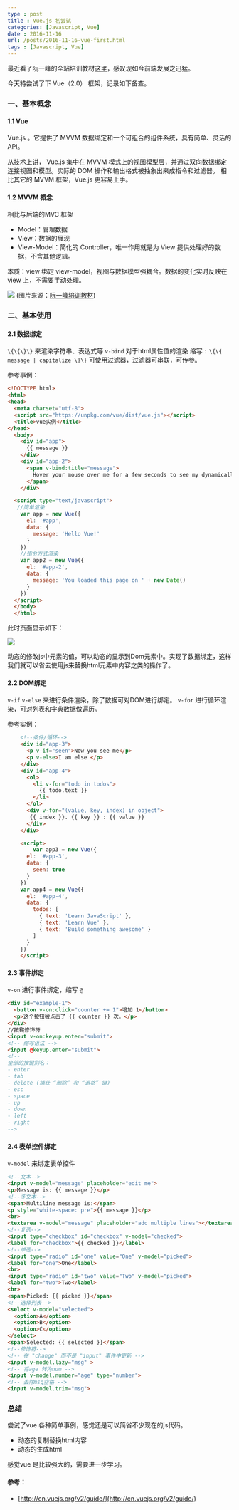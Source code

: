 ```yaml
---
type : post
title : Vue.js 初尝试
categories: [Javascript, Vue] 
date : 2016-11-16 
url: /posts/2016-11-16-vue-first.html 
tags : [Javascript, Vue] 
---
```


最近看了阮一峰的全站培训教材[这里](https://github.com/ruanyf/jstraining)，感叹现如今前端发展之迅猛。

今天特尝试了下 Vue（2.0） 框架，记录如下备查。

<!-- more -->
### 一、基本概念

#### 1.1 Vue

Vue.js 。它提供了 MVVM 数据绑定和一个可组合的组件系统，具有简单、灵活的 API。

从技术上讲， Vue.js 集中在 MVVM 模式上的视图模型层，并通过双向数据绑定连接视图和模型。实际的 DOM 操作和输出格式被抽象出来成指令和过滤器。
相比其它的 MVVM 框架，Vue.js 更容易上手。

#### 1.2 MVVM 概念

相比与后端的MVC 框架
- Model：管理数据
- View：数据的展现
- View-Model：简化的 Controller，唯一作用就是为 View 提供处理好的数据，不含其他逻辑。

本质：view 绑定 view-model，视图与数据模型强耦合。数据的变化实时反映在 view 上，不需要手动处理。

![](/static/imgs/mvvm.png)
(图片来源：[阮一峰培训教材](https://github.com/ruanyf/jstraining/blob/master/docs/images/mvvm.png))

### 二、基本使用

#### 2.1 数据绑定 

``\{\{\}\}`` 来渲染字符串、表达式等
``v-bind`` 对于html属性值的渲染 缩写 `:`
``\{\{ message | capitalize \}\}`` 可使用过滤器，过滤器可串联，可传参。

参考事例：
```html 
<!DOCTYPE html>
<html>
<head>
  <meta charset="utf-8">
  <script src="https://unpkg.com/vue/dist/vue.js"></script>
  <title>vue实例</title>
</head>
  <body>
    <div id="app">
      {{ message }}
    </div>
    <div id="app-2">
      <span v-bind:title="message">
        Hover your mouse over me for a few seconds to see my dynamically bound title!
      </span>
    </div>

  <script type="text/javascript">
   //简单渲染
    var app = new Vue({
      el: '#app',
      data: {
        message: 'Hello Vue!'
      }
    })
    //指令方式渲染
    var app2 = new Vue({
      el: '#app-2',
      data: {
        message: 'You loaded this page on ' + new Date()
      }
    })
  </script>
  </body>
  </html>

```

此时页面显示如下：

![](/static/imgs/sjbd.png)

动态的修改js中元素的值，可以动态的显示到Dom元素中。实现了数据绑定，这样我们就可以省去使用js来替换html元素中内容之类的操作了。

#### 2.2 DOM绑定

`v-if` `v-else` 来进行条件渲染，除了数据可对DOM进行绑定。
`v-for` 进行循环渲染，可对列表和字典数据做遍历。

参考实例：
```html
    <!--条件/循环-->
    <div id="app-3">
      <p v-if="seen">Now you see me</p>
      <p v-else>I am else </p>
    </div>
    <div id="app-4">
      <ol>
        <li v-for="todo in todos">
          {{ todo.text }}
        </li>
      </ol>
      <div v-for="(value, key, index) in object">
       {{ index }}. {{ key }} : {{ value }}
      </div>
    </div>

    <script>
        var app3 = new Vue({
      el: '#app-3',
      data: {
        seen: true
      }
    })
    var app4 = new Vue({
      el: '#app-4',
      data: {
        todos: [
          { text: 'Learn JavaScript' },
          { text: 'Learn Vue' },
          { text: 'Build something awesome' }
        ]
      }
    })
    </script>
```
#### 2.3 事件绑定

`v-on` 进行事件绑定，缩写 `@`


```html
<div id="example-1">
  <button v-on:click="counter += 1">增加 1</button>
  <p>这个按钮被点击了 {{ counter }} 次。</p>
</div>
//按键修饰符
<input v-on:keyup.enter="submit">
<!-- 缩写语法 -->
<input @keyup.enter="submit">
<!--
全部的按键别名：
- enter
- tab
- delete (捕获 “删除” 和 “退格” 键)
- esc
- space
- up
- down
- left
- right
-->
```

#### 2.4 表单控件绑定

`v-model` 来绑定表单控件

```html
<!--文本-->
<input v-model="message" placeholder="edit me">
<p>Message is: {{ message }}</p>
<!--多文本-->
<span>Multiline message is:</span>
<p style="white-space: pre">{{ message }}</p>
<br>
<textarea v-model="message" placeholder="add multiple lines"></textarea>
<!--复选-->
<input type="checkbox" id="checkbox" v-model="checked">
<label for="checkbox">{{ checked }}</label>
<!--单选-->
<input type="radio" id="one" value="One" v-model="picked">
<label for="one">One</label>
<br>
<input type="radio" id="two" value="Two" v-model="picked">
<label for="two">Two</label>
<br>
<span>Picked: {{ picked }}</span>
<!--选择列表-->
<select v-model="selected">
  <option>A</option>
  <option>B</option>
  <option>C</option>
</select>
<span>Selected: {{ selected }}</span>
<!--修饰符-->
<!-- 在 "change" 而不是 "input" 事件中更新 -->
<input v-model.lazy="msg" >
<!-- 将age 转为num -->
<input v-model.number="age" type="number">
<!-- 去除msg空格 -->
<input v-model.trim="msg">
```

 
### 总结

尝试了vue 各种简单事例，感觉还是可以简省不少现在的js代码。

- 动态的复制替换html内容
- 动态的生成html 

感觉vue 是比较强大的，需要进一步学习。


#### 参考：

* [http://cn.vuejs.org/v2/guide/](http://cn.vuejs.org/v2/guide/)